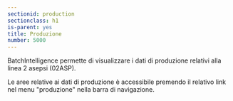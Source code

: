 ```yaml
---
sectionid: production
sectionclass: h1
is-parent: yes
title: Produzione
number: 5000
---
```


BatchIntelligence permette di visualizzare i dati di produzione relativi alla linea 2 asepsi (02ASP).

Le aree relative ai dati di produzione è accessibile premendo il relativo link nel menu "produzione" nella barra di navigazione.
